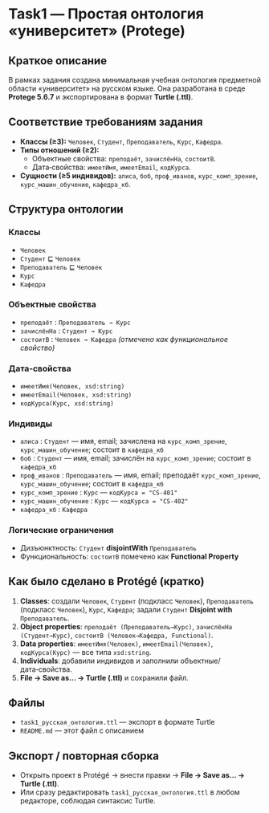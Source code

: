 # Task1 — Простая онтология «университет» (Protege)

## Краткое описание
В рамках задания создана минимальная учебная онтология предметной области «университет» на русском языке. Она разработана в среде **Protege 5.6.7** и экспортирована в формат **Turtle (.ttl)**.

## Соответствие требованиям задания
- **Классы (≥3):** `Человек`, `Студент`, `Преподаватель`, `Курс`, `Кафедра`.
- **Типы отношений (≥2):**
  - Объектные свойства: `преподаёт`, `зачислёнНа`, `состоитВ`.
  - Дата‑свойства: `имеетИмя`, `имеетEmail`, `кодКурса`.
- **Сущности (≥5 индивидов):** `алиса`, `боб`, `проф_иванов`, `курс_комп_зрение`, `курс_машин_обучение`, `кафедра_кб`.

## Структура онтологии

### Классы
- `Человек`
- `Студент` ⊑ `Человек`
- `Преподаватель` ⊑ `Человек`
- `Курс`
- `Кафедра`

### Объектные свойства
- `преподаёт` : `Преподаватель → Курс`
- `зачислёнНа` : `Студент → Курс`
- `состоитВ` : `Человек → Кафедра` *(отмечено как функциональное свойство)*

### Дата‑свойства
- `имеетИмя(Человек, xsd:string)`
- `имеетEmail(Человек, xsd:string)`
- `кодКурса(Курс, xsd:string)`

### Индивиды
- `алиса` : `Студент` — имя, email; зачислена на `курс_комп_зрение`, `курс_машин_обучение`; состоит в `кафедра_кб`
- `боб` : `Студент` — имя, email; зачислён на `курс_комп_зрение`; состоит в `кафедра_кб`
- `проф_иванов` : `Преподаватель` — имя, email; преподаёт `курс_комп_зрение`, `курс_машин_обучение`; состоит в `кафедра_кб`
- `курс_комп_зрение` : `Курс` — `кодКурса = "CS-401"`
- `курс_машин_обучение` : `Курс` — `кодКурса = "CS-402"`
- `кафедра_кб` : `Кафедра`

### Логические ограничения
- Дизъюнктность: `Студент` **disjointWith** `Преподаватель`  
- Функциональность: `состоитВ` помечено как **Functional Property**

## Как было сделано в Protégé (кратко)
1. **Classes**: создали `Человек`, `Студент` (подкласс `Человек`), `Преподаватель` (подкласс `Человек`), `Курс`, `Кафедра`; задали `Студент` **Disjoint with** `Преподаватель`.
2. **Object properties**: `преподаёт (Преподаватель→Курс)`, `зачислёнНа (Студент→Курс)`, `состоитВ (Человек→Кафедра, Functional)`.
3. **Data properties**: `имеетИмя(Человек)`, `имеетEmail(Человек)`, `кодКурса(Курс)` — все типа `xsd:string`.
4. **Individuals**: добавили индивидов и заполнили объектные/дата‑свойства.
5. **File → Save as… → Turtle (.ttl)** и сохранили файл.

## Файлы
- `task1_русская_онтология.ttl` — экспорт в формате Turtle
- `README.md` — этот файл с описанием

## Экспорт / повторная сборка
- Открыть проект в Protégé → внести правки → **File → Save as… → Turtle (.ttl)**.
- Или сразу редактировать `task1_русская_онтология.ttl` в любом редакторе, соблюдая синтаксис Turtle.



